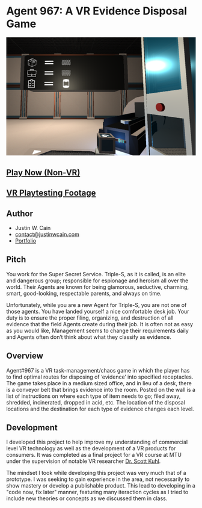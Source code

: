 # Agent 967: A VR Evidence Disposal Game
![Agent967 Screenshot](/Agent967.png)
## [Play Now (Non-VR)](https://jwcain.github.io/Agent967/)
## [VR Playtesting Footage](https://www.youtube.com/watch?v=k6NbXZxOXsc)
## Author
- Justin W. Cain 
- contact@justinwcain.com
- [Portfolio](https://www.justinwcain.com)

## Pitch
You work for the Super Secret Service. Triple-S, as it is called, is an elite and dangerous group; responsible for espionage and heroism all over the world. Their Agents are known for being glamorous, seductive, charming, smart, good-looking, respectable parents, and always on time.

Unfortunately, while you are a new Agent for Triple-S, you are not one of those agents. You have landed yourself a nice comfortable desk job. Your duty is to ensure the proper filing, organizing, and destruction of all evidence that the field Agents create during their job. It is often not as easy as you would like, Management seems to change their requirements daily and Agents often don’t think about what they classify as evidence.

## Overview
Agent#967 is a VR task-management/chaos game in which the player has to find optimal routes for disposing of ‘evidence’ into specified receptacles. The game takes place in a medium sized office, and in lieu of a desk, there is a conveyor belt that brings evidence into the room. Posted on the wall is a list of instructions on where each type of item needs to go; filed away, shredded, incinerated, dropped in acid, etc. The location of the disposal locations and the destination for each type of evidence changes each level.



## Development

I developed this project to help improve my understanding of commercial level VR technology as well as the development of a VR products for consumers. It was completed as a final project for a VR course at MTU under the supervision of notable VR researcher [Dr. Scott Kuhl](https://www.mtu.edu/cs/department/faculty-staff/faculty/kuhl/).

The mindset I took while developing this project was very much that of a prototype. I was seeking to gain experience in the area, not necessarily to show mastery or develop a publishable product. This lead to developing in a "code now, fix later" manner, featuring many iteraction cycles as I tried to include new theories or concepts as we discussed them in class.
